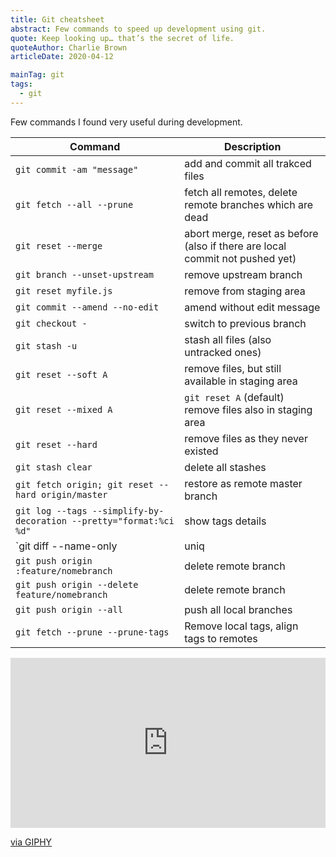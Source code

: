 ```yaml
---
title: Git cheatsheet
abstract: Few commands to speed up development using git.
quote: Keep looking up… that’s the secret of life.
quoteAuthor: Charlie Brown
articleDate: 2020-04-12

mainTag: git
tags:
  - git
---
```


Few commands I found very useful during development.

| Command                                                            | Description                                                                  |
|--------------------------------------------------------------------|------------------------------------------------------------------------------|
| `git commit -am "message"`                                         | add and commit all trakced files                                             |
| `git fetch --all --prune`                                          | fetch all remotes, delete remote branches which are dead                     |
| `git reset --merge`                                                | abort merge, reset as before (also if there are local commit not pushed yet) |
| `git branch --unset-upstream`                                      | remove upstream branch                                                       |
| `git reset myfile.js`                                              | remove from staging area                                                     |
| `git commit --amend --no-edit`                                     | amend without edit message                                                   |
| `git checkout -`                                                   | switch to previous branch                                                    |
| `git stash -u`                                                     | stash all files (also untracked ones)                                        |
| `git reset --soft A`                                               | remove files, but still available in staging area                            |
| `git reset --mixed A`                                              | `git reset A` (default) remove files also in staging area                    |
| `git reset --hard`                                                 | remove files as they never existed                                           |
| `git stash clear`                                                  | delete all stashes                                                           |
| `git fetch origin; git reset --hard origin/master`                 | restore as remote master branch                                              |
| `git log --tags --simplify-by-decoration --pretty="format:%ci %d"` | show tags details                                                            |
| `git diff --name-only | uniq | xargs $EDITOR`                      | opens all modified files                                                     |
| `git push origin :feature/nomebranch`                              | delete remote branch                                                         |
| `git push origin --delete feature/nomebranch`                      | delete remote branch                                                         |
| `git push origin --all`                                            | push all local branches                                                      |
| `git fetch --prune --prune-tags`                                   | Remove local tags, align tags to remotes                                     |


<div class="s-giphy s-giphy--small-d">
  <div style="width:100%;height:0;padding-bottom:54%;position:relative;"><iframe src="https://giphy.com/embed/wTrXRamYhQzsY" width="100%" height="100%" style="position:absolute" frameBorder="0" class="giphy-embed" allowFullScreen></iframe></div><p><a href="https://giphy.com/gifs/funny-wTrXRamYhQzsY">via GIPHY</a></p>
</div>
